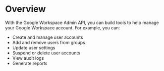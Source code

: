 # Overview

With the Google Workspace Admin API, you can build tools to help manage your
Google Workspace account. For example, you can:

- Create and manage user accounts
- Add and remove users from groups
- Update user settings
- Suspend or delete user accounts
- View audit logs
- Generate reports
